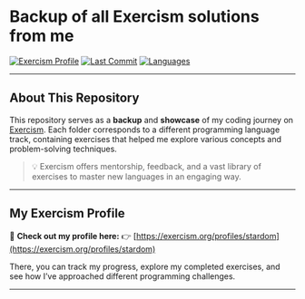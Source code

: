 # Backup of all Exercism solutions from me

[![Exercism Profile](https://img.shields.io/badge/Exercism-stardom-blueviolet?logo=exercism)](https://exercism.org/profiles/stardom)
[![Last Commit](https://img.shields.io/github/last-commit/enzo-bot/exercism)](https://github.com/enzo-bot/exercism/commits/main)
[![Languages](https://img.shields.io/github/languages/count/enzo-bot/exercism?color=brightgreen)](https://github.com/enzo-bot/exercism)

---

## About This Repository

This repository serves as a **backup** and **showcase** of my coding journey on [Exercism](https://exercism.org/profiles/stardom).
Each folder corresponds to a different programming language track, containing exercises that helped me explore various concepts and problem-solving techniques.

> 💡 Exercism offers mentorship, feedback, and a vast library of exercises to master new languages in an engaging way.

---

## My Exercism Profile

🔗 **Check out my profile here:**
👉 [https://exercism.org/profiles/stardom](https://exercism.org/profiles/stardom)

There, you can track my progress, explore my completed exercises, and see how I’ve approached different programming challenges.

---
